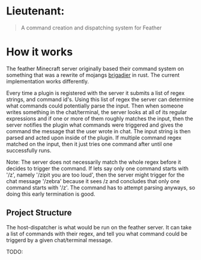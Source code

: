 # Lieutenant: 
> A command creation and dispatching system for Feather


# How it works
The feather Minecraft server originally based their command system on something 
that was a rewrite of mojangs [brigadier](https://github.com/Mojang/brigadier) 
in rust. The current implementation works differently.

Every time a plugin is registered with the server it submits a list of 
regex strings, and command id's. Using this list of regex the server can
determine what commands could potentially parse the input. Then when someone
writes something in the chat/terminal, the server looks at all of its regular
expressions and if one or more of them roughly matches the input, then the 
server notifies the plugin what commands were triggered and gives the
command the message that the user wrote in chat. The input string is then
parsed and acted upon inside of the plugin. If multiple command regex matched
on the input, then it just tries one command after until one successfully runs. 

Note: 
   The server does not necessarily match the whole regex before it decides
   to trigger the command. If lets say only one command starts with '/z', namely
   '/zipit <player> you are too loud', then the server might trigger for the
   chat message '/zebra' because it sees /z and concludes that only one command
   starts with '/z'. The command has to attempt parsing anyways, so doing this 
   early termination is good. 



## Project Structure
The host-dispatcher is what would be run on the feather server. It can take a list of commands with their regex, and tell you what command could be triggerd by a given chat/terminal message. 

TODO: 
